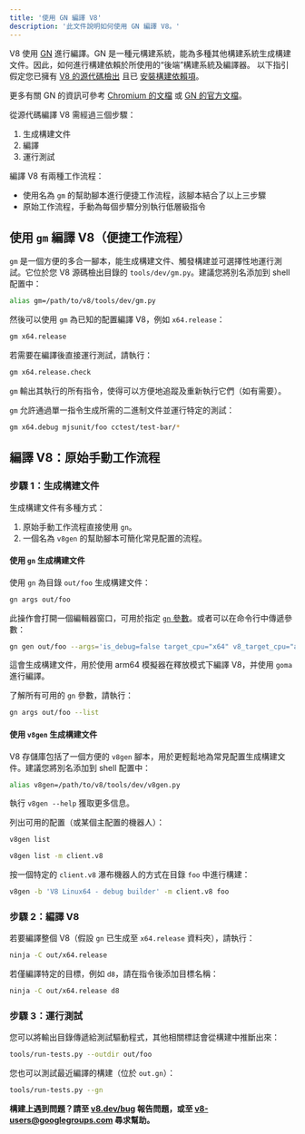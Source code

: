 ```yaml
---
title: '使用 GN 編譯 V8'
description: '此文件說明如何使用 GN 編譯 V8。'
---
```

V8 使用 [GN](https://gn.googlesource.com/gn/+/master/docs/) 進行編譯。GN 是一種元構建系統，能為多種其他構建系統生成構建文件。因此，如何進行構建依賴於所使用的“後端”構建系統及編譯器。
以下指引假定您已擁有 [V8 的源代碼檢出](/docs/source-code) 且已 [安裝構建依賴項](/docs/build)。

更多有關 GN 的資訊可參考 [Chromium 的文檔](https://www.chromium.org/developers/gn-build-configuration) 或 [GN 的官方文檔](https://gn.googlesource.com/gn/+/master/docs/)。

從源代碼編譯 V8 需經過三個步驟：

1. 生成構建文件
1. 編譯
1. 運行測試

編譯 V8 有兩種工作流程：

- 使用名為 `gm` 的幫助腳本進行便捷工作流程，該腳本結合了以上三步驟
- 原始工作流程，手動為每個步驟分別執行低層級指令

## 使用 `gm` 編譯 V8（便捷工作流程）

`gm` 是一個方便的多合一腳本，能生成構建文件、觸發構建並可選擇性地運行測試。它位於您 V8 源碼檢出目錄的 `tools/dev/gm.py`。建議您將別名添加到 shell 配置中：

```bash
alias gm=/path/to/v8/tools/dev/gm.py
```

然後可以使用 `gm` 為已知的配置編譯 V8，例如 `x64.release`：

```bash
gm x64.release
```

若需要在編譯後直接運行測試，請執行：

```bash
gm x64.release.check
```

`gm` 輸出其執行的所有指令，使得可以方便地追蹤及重新執行它們（如有需要）。

`gm` 允許通過單一指令生成所需的二進制文件並運行特定的測試：

```bash
gm x64.debug mjsunit/foo cctest/test-bar/*
```

## 編譯 V8：原始手動工作流程

### 步驟 1：生成構建文件

生成構建文件有多種方式：

1. 原始手動工作流程直接使用 `gn`。
1. 一個名為 `v8gen` 的幫助腳本可簡化常見配置的流程。

#### 使用 `gn` 生成構建文件

使用 `gn` 為目錄 `out/foo` 生成構建文件：

```bash
gn args out/foo
```

此操作會打開一個編輯器窗口，可用於指定 [`gn` 參數](https://gn.googlesource.com/gn/+/master/docs/reference.md)。或者可以在命令行中傳遞參數：

```bash
gn gen out/foo --args='is_debug=false target_cpu="x64" v8_target_cpu="arm64" use_goma=true'
```

這會生成構建文件，用於使用 arm64 模擬器在釋放模式下編譯 V8，并使用 `goma` 進行編譯。

了解所有可用的 `gn` 參數，請執行：

```bash
gn args out/foo --list
```

#### 使用 `v8gen` 生成構建文件

V8 存儲庫包括了一個方便的 `v8gen` 腳本，用於更輕鬆地為常見配置生成構建文件。建議您將別名添加到 shell 配置中：

```bash
alias v8gen=/path/to/v8/tools/dev/v8gen.py
```

執行 `v8gen --help` 獲取更多信息。

列出可用的配置（或某個主配置的機器人）：

```bash
v8gen list
```

```bash
v8gen list -m client.v8
```

按一個特定的 `client.v8` 瀑布機器人的方式在目錄 `foo` 中進行構建：

```bash
v8gen -b 'V8 Linux64 - debug builder' -m client.v8 foo
```

### 步驟 2：編譯 V8

若要編譯整個 V8（假設 `gn` 已生成至 `x64.release` 資料夾），請執行：

```bash
ninja -C out/x64.release
```

若僅編譯特定的目標，例如 `d8`，請在指令後添加目標名稱：

```bash
ninja -C out/x64.release d8
```

### 步驟 3：運行測試

您可以將輸出目錄傳遞給測試驅動程式，其他相關標誌會從構建中推斷出來：

```bash
tools/run-tests.py --outdir out/foo
```

您也可以測試最近編譯的構建（位於 `out.gn`）：

```bash
tools/run-tests.py --gn
```

**構建上遇到問題？請至 [v8.dev/bug](/bug) 報告問題，或至 <v8-users@googlegroups.com> 尋求幫助。**
